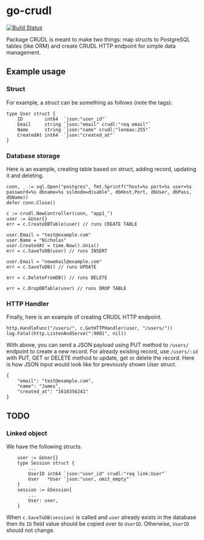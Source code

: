 # go-crudl

[![Build Status](https://travis-ci.com/gen64/go-crudl.svg?branch=main)](https://travis-ci.com/gen64/go-crudl)

Package CRUDL is meant to make two things: map structs to PostgreSQL tables
(like ORM) and create CRUDL HTTP endpoint for simple data management.

## Example usage
### Struct
For example, a struct can be something as follows (note the tags):

```
type User struct {
	ID        int64  `json:"user_id"`
	Email     string `json:"email" crudl:"req email"`
	Name      string `json:"name" crudl:"lenmax:255"`
	CreatedAt int64  `json:"created_at"`
}
```

### Database storage
Here is an example, creating table based on struct, adding record, updating
it and deleting.

```
conn, _ := sql.Open("postgres", fmt.Sprintf("host=%s port=%s user=%s password=%s dbname=%s sslmode=disable", dbHost,Port, dbUser, dbPass, dbName))
defer conn.Close()

c := crudl.NewController(conn, "app1_")
user := &User{}
err = c.CreateDBTable(user) // runs CREATE TABLE

user.Email = "test@example.com"
user.Name = "Nicholas"
user.CreatedAt = time.Now().Unix()
err = c.SaveToDB(user) // runs INSERT

user.Email = "newemail@example.com"
err = c.SaveToDB() // runs UPDATE

err = c.DeleteFromDB() // runs DELETE

err = c.DropDBTable(user) // runs DROP TABLE
```

### HTTP Handler
Finally, here is an example of creating CRUDL HTTP endpoint.

```
http.HandleFunc("/users/", c.GetHTTPHandler(user, "/users/"))
log.Fatal(http.ListenAndServe(":9001", nil))
```

With above, you can send a JSON payload using PUT method to `/users/`
endpoint to create a new record.
For already existing record, use `/users/:id` with PUT, GET or DELETE method to
update, get or delete the record.
Here is how JSON input would look like for previously shown User struct.

```
{
	"email": "test@example.com",
	"name": "James",
	"created_at": "1610356241"
}
```


## TODO
### Linked object
We have the following structs.
```
	user := &User{}
	type Session struct {
		...
		UserID int64 `json:"user_id" crudl:"req link:User"`
		User   *User `json:"user, omit_empty"`
	}
	session := &Session{
		...
		User: user,
	}
```

When `c.SaveToDB(session)` is called and `user` already exists in the database
then its `ID` field value should be copied over to `UserID`. Otherwise, `UserID`
should not change.
